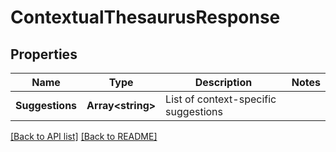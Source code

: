 # ContextualThesaurusResponse
## Properties

Name | Type | Description | Notes
------------ | ------------- | ------------- | -------------
**Suggestions** | **Array&lt;string&gt;** | List of context-specific suggestions |  

[[Back to API list]](../README.md#documentation-for-api-endpoints) [[Back to README]](../README.md)

